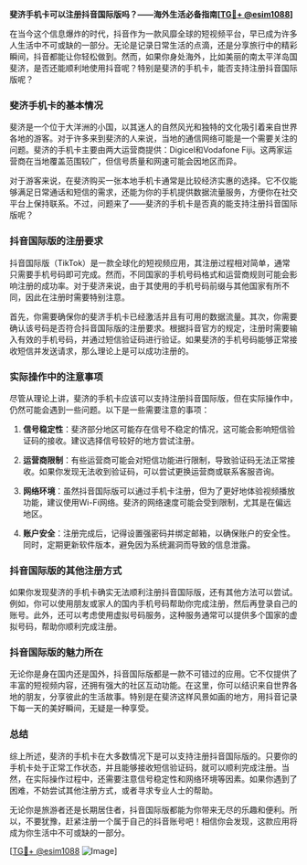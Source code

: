 **斐济手机卡可以注册抖音国际版吗？——海外生活必备指南[[TG💪+ @esim1088](https://t.me/s/esim1088)]**

在当今这个信息爆炸的时代，抖音作为一款风靡全球的短视频平台，早已成为许多人生活中不可或缺的一部分。无论是记录日常生活的点滴，还是分享旅行中的精彩瞬间，抖音都能让你轻松做到。然而，如果你身处海外，比如美丽的南太平洋岛国斐济，是否还能顺利地使用抖音呢？特别是斐济的手机卡，能否支持注册抖音国际版呢？

### 斐济手机卡的基本情况

斐济是一个位于大洋洲的小国，以其迷人的自然风光和独特的文化吸引着来自世界各地的游客。对于许多来到斐济的人来说，当地的通信网络可能是一个需要关注的问题。斐济的手机卡主要由两大运营商提供：Digicel和Vodafone Fiji。这两家运营商在当地覆盖范围较广，但信号质量和网速可能会因地区而异。

对于游客来说，在斐济购买一张本地手机卡通常是比较经济实惠的选择。它不仅能够满足日常通话和短信的需求，还能为你的手机提供数据流量服务，方便你在社交平台上保持联系。不过，问题来了——斐济的手机卡是否真的能支持注册抖音国际版呢？

### 抖音国际版的注册要求

抖音国际版（TikTok）是一款全球化的短视频应用，其注册过程相对简单，通常只需要手机号码即可完成。然而，不同国家的手机号码格式和运营商规则可能会影响注册的成功率。对于斐济来说，由于其使用的手机号码前缀与其他国家有所不同，因此在注册时需要特别注意。

首先，你需要确保你的斐济手机卡已经激活并且有可用的数据流量。其次，你需要确认该号码是否符合抖音国际版的注册要求。根据抖音官方的规定，注册时需要输入有效的手机号码，并通过短信验证码进行验证。如果斐济的手机号码能够正常接收短信并发送请求，那么理论上是可以成功注册的。

### 实际操作中的注意事项

尽管从理论上讲，斐济的手机卡应该可以支持注册抖音国际版，但在实际操作中，仍然可能会遇到一些问题。以下是一些需要注意的事项：

1. **信号稳定性**：斐济部分地区可能存在信号不稳定的情况，这可能会影响短信验证码的接收。建议选择信号较好的地方尝试注册。
   
2. **运营商限制**：有些运营商可能会对短信功能进行限制，导致验证码无法正常接收。如果你发现无法收到验证码，可以尝试更换运营商或联系客服咨询。

3. **网络环境**：虽然抖音国际版可以通过手机卡注册，但为了更好地体验视频播放功能，建议使用Wi-Fi网络。斐济的网络速度可能会受到限制，尤其是在偏远地区。

4. **账户安全**：注册完成后，记得设置强密码并绑定邮箱，以确保账户的安全性。同时，定期更新软件版本，避免因为系统漏洞而导致的信息泄露。

### 抖音国际版的其他注册方式

如果你发现斐济的手机卡确实无法顺利注册抖音国际版，还有其他方法可以尝试。例如，你可以使用朋友或家人的国内手机号码帮助你完成注册，然后再登录自己的账号。此外，还可以考虑使用虚拟号码服务，这种服务通常可以提供多个国家的虚拟号码，帮助你顺利完成注册。

### 抖音国际版的魅力所在

无论你是身在国内还是国外，抖音国际版都是一款不可错过的应用。它不仅提供了丰富的短视频内容，还拥有强大的社区互动功能。在这里，你可以结识来自世界各地的朋友，分享彼此的生活故事。特别是在斐济这样风景如画的地方，用抖音记录下每一天的美好瞬间，无疑是一种享受。

### 总结

综上所述，斐济的手机卡在大多数情况下是可以支持注册抖音国际版的。只要你的手机卡处于正常工作状态，并且能够接收短信验证码，就可以顺利完成注册。当然，在实际操作过程中，还需要注意信号稳定性和网络环境等因素。如果你遇到了困难，不妨尝试其他注册方式，或者寻求专业人士的帮助。

无论你是旅游者还是长期居住者，抖音国际版都能为你带来无尽的乐趣和便利。所以，不要犹豫，赶紧注册一个属于自己的抖音账号吧！相信你会发现，这款应用将成为你生活中不可或缺的一部分。

[[TG💪+ @esim1088](https://t.me/s/esim1088) ![Image](https://i.postimg.cc/4NQfJmqS/Snipaste-2025-05-13-00-14-12.png)]